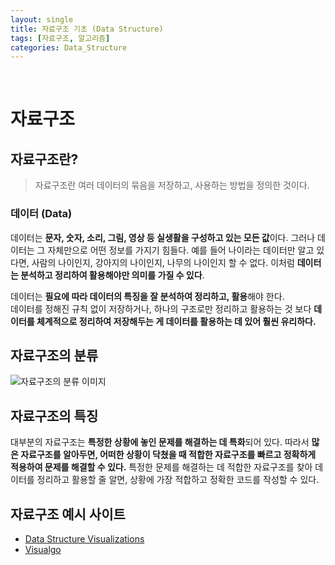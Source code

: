 ```yaml
---
layout: single
title: 자료구조 기초 (Data Structure)
tags: [자료구조, 알고리즘]
categories: Data_Structure
---
```


<br/>

# 자료구조

## 자료구조란?

> 자료구조란 여러 데이터의 묶음을 저장하고, 사용하는 방법을 정의한 것이다.

### 데이터 (Data)

데이터는 **문자, 숫자, 소리, 그림, 영상 등 실생활을 구성하고 있는 모든 값**이다. 그러나 데이터는 그 자체만으로 어떤 정보를 가지기 힘들다. 예를 들어 나이라는 데이터만 알고 있다면, 사람의 나이인지, 강아지의 나이인지, 나무의 나이인지 할 수 없다. 이처럼 **데이터는 분석하고 정리하여 활용해야만 의미를 가질 수 있다**.
<br/>

데이터는 **필요에 따라 데이터의 특징을 잘 분석하여 정리하고, 활용**해야 한다.<br/>
데이터를 정해진 규칙 없이 저장하거나, 하나의 구조로만 정리하고 활용하는 것 보다 **데이터를 체계적으로 정리하여 저장해두는 게 데이터를 활용하는 데 있어 훨씬 유리하다.**<br/>

## 자료구조의 분류

![자료구조의 분류 이미지](https://user-images.githubusercontent.com/58800295/183896064-1f48f0c0-7a67-4d7e-9480-3ab491295752.png)

## 자료구조의 특징

대부분의 자료구조는 **특정한 상황에 놓인 문제를 해결하는 데 특화**되어 있다. 따라서 **많은 자료구조를 알아두면, 어떠한 상황이 닥쳤을 때 적합한 자료구조를 빠르고 정확하게 적용하여 문제를 해결할 수 있다.** 특정한 문제를 해결하는 데 적합한 자료구조를 찾아 데이터를 정리하고 활용할 줄 알면, 상황에 가장 적합하고 정확한 코드를 작성할 수 있다.<br/>

## 자료구조 예시 사이트

- [Data Structure Visualizations](https://www.cs.usfca.edu/~galles/visualization/Algorithms.html)
- [Visualgo](https://visualgo.net/en)
